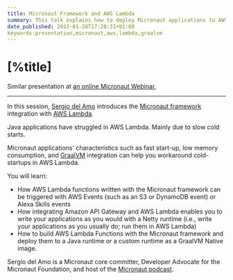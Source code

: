 ```yaml
---
title: Micronaut Framework and AWS Lambda
summary: This talk explains how to deploy Micronaut applications to AWS Lambda.
date_published: 2022-01-28T17:28:31+01:00
keywords:presentation,micronaut,aws,lambda,graalvm
---
```


# [%title]

Similar presentation at [an online Micronaut Webinar](https://sergiodelamo.com/blog/combining-micronaut-framework-and-aws.html),

---

In this session, [Sergio del Amo](https://sergiodelamo.com) introduces the [Micronaut framework](https://micronaut.io) integration with [AWS Lambda](https://aws.amazon.com/lambda/). 

Java applications have struggled in AWS Lambda. Mainly due to slow cold starts.

Micronaut applications' characteristics such as fast start-up, low memory consumption, and [GraalVM](https://www.graalvm.org) integration can help you workaround cold-startups in AWS Lambda.

You will learn: 

- How AWS Lambda functions written with the Micronaut framework can be triggered with AWS Events (such as an S3 or DynamoDB event) or Alexa Skills events
- How integrating Amazon API Gateway and AWS Lambda enables you to write your applications as you would with a Netty runtime (i.e., write your applications as you usually do; run them in AWS Lambda)
- How to build AWS Lambda Functions with the Micronaut framework and deploy them to a Java runtime or a custom runtime as a GraalVM Native image. 

Sergio del Amo is a Micronaut core committer,  Developer Advocate for the Micronaut Foundation, and host of the [Micronaut podcast](https://micronautpodcast.com).